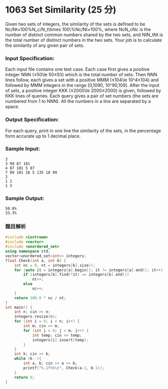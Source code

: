 # 1063 Set Similarity (25 分)

Given two sets of integers, the similarity of the sets is defined to be Nc/Nt×100%N\_c/N\_t\\times 100\\%N​c​​/N​t​​×100%, where NcN_cN​c​​ is the number of distinct common numbers shared by the two sets, and NtN_tN​t​​ is the total number of distinct numbers in the two sets. Your job is to calculate the similarity of any given pair of sets.

### Input Specification:

Each input file contains one test case. Each case first gives a positive integer NNN (≤50\\le 50≤50) which is the total number of sets. Then NNN lines follow, each gives a set with a positive MMM (≤104\\le 10^4≤10​4​​) and followed by MMM integers in the range \[0,1090, 10^90,10​9​​\]. After the input of sets, a positive integer KKK (≤2000\\le 2000≤2000) is given, followed by KKK lines of queries. Each query gives a pair of set numbers (the sets are numbered from 1 to NNN). All the numbers in a line are separated by a space.

### Output Specification:

For each query, print in one line the similarity of the sets, in the percentage form accurate up to 1 decimal place.

### Sample Input:

    3
    3 99 87 101
    4 87 101 5 87
    7 99 101 18 5 135 18 99
    2
    1 2
    1 3
    

### Sample Output:

    50.0%
    33.3%

### 题目解析

```C++
#include <iostream>
#include <vector>
#include <unordered_set>
using namespace std;
vector<unordered_set<int>> integers;
float Check(int a, int b) {
	int nc = 0, nt = integers[b].size();
	for (auto it = integers[a].begin(); it != integers[a].end(); it++) {
		if (integers[b].find(*it) == integers[b].end())
			nt++;
		else 
			nc++;
	}
	return 100.0 * nc / nt;
}
int main() {
	int n; cin >> n;
	integers.resize(n);
	for (int i = 0; i < n; i++) {
		int m; cin >> m;
		for (int j = 0; j < m; j++) {
			int temp; cin >> temp;
			integers[i].insert(temp);
		}
	}
	int k; cin >> k;
	while (k--){
		int a, b; cin >> a >> b;
		printf("%.1f%%\n", Check(a-1, b-1));
	}
	return 0;
}
```